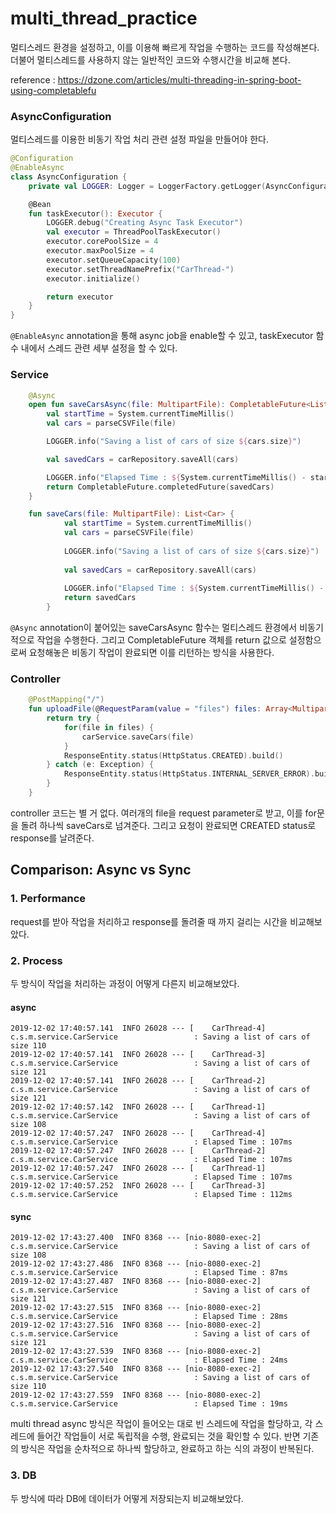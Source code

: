 # multi_thread_practice

멀티스레드 환경을 설정하고, 이를 이용해 빠르게 작업을 수행하는 코드를 작성해본다. 더불어 멀티스레드를 사용하지 않는
일반적인 코드와 수행시간을 비교해 본다.

reference : https://dzone.com/articles/multi-threading-in-spring-boot-using-completablefu

### AsyncConfiguration
멀티스레드를 이용한 비동기 작업 처리 관련 설정 파일을 만들어야 한다.
```kotlin
@Configuration
@EnableAsync
class AsyncConfiguration {
    private val LOGGER: Logger = LoggerFactory.getLogger(AsyncConfiguration::class.java)

    @Bean
    fun taskExecutor(): Executor {
        LOGGER.debug("Creating Async Task Executor")
        val executor = ThreadPoolTaskExecutor()
        executor.corePoolSize = 4
        executor.maxPoolSize = 4
        executor.setQueueCapacity(100)
        executor.setThreadNamePrefix("CarThread-")
        executor.initialize()

        return executor
    }
}
```

`@EnableAsync` annotation을 통해 async job을 enable할 수 있고, taskExecutor 함수 내에서
스레드 관련 세부 설정을 할 수 있다.

### Service
```kotlin
    @Async
    open fun saveCarsAsync(file: MultipartFile): CompletableFuture<List<Car>> {
        val startTime = System.currentTimeMillis()
        val cars = parseCSVFile(file)

        LOGGER.info("Saving a list of cars of size ${cars.size}")

        val savedCars = carRepository.saveAll(cars)

        LOGGER.info("Elapsed Time : ${System.currentTimeMillis() - startTime}ms")
        return CompletableFuture.completedFuture(savedCars)
    }

    fun saveCars(file: MultipartFile): List<Car> {
            val startTime = System.currentTimeMillis()
            val cars = parseCSVFile(file)
    
            LOGGER.info("Saving a list of cars of size ${cars.size}")
    
            val savedCars = carRepository.saveAll(cars)
    
            LOGGER.info("Elapsed Time : ${System.currentTimeMillis() - startTime}ms")
            return savedCars
        }
```

`@Async` annotation이 붙어있는 saveCarsAsync 함수는 멀티스레드 환경에서 비동기적으로 작업을 수행한다.
그리고 CompletableFuture 객체를 return 값으로 설정함으로써 요청해놓은 비동기 작업이 완료되면 이를 리턴하는 방식을 사용한다.

### Controller
```kotlin
    @PostMapping("/")
    fun uploadFile(@RequestParam(value = "files") files: Array<MultipartFile>): ResponseEntity<Unit> {
        return try {
            for(file in files) {
                carService.saveCars(file)
            }
            ResponseEntity.status(HttpStatus.CREATED).build()
        } catch (e: Exception) {
            ResponseEntity.status(HttpStatus.INTERNAL_SERVER_ERROR).build()
        }
    }
```

controller 코드는 별 거 없다. 여러개의 file을 request parameter로 받고, 이를 for문을 돌려
하나씩 saveCars로 넘겨준다. 그리고 요청이 완료되면 CREATED status로 response를 날려준다.


## Comparison: Async vs Sync 
### 1. Performance
request를 받아 작업을 처리하고 response를 돌려줄 때 까지 걸리는 시간을 비교해보았다.

### 2. Process
두 방식이 작업을 처리하는 과정이 어떻게 다른지 비교해보았다.
#### async
```
2019-12-02 17:40:57.141  INFO 26028 --- [    CarThread-4] c.s.m.service.CarService                 : Saving a list of cars of size 110
2019-12-02 17:40:57.141  INFO 26028 --- [    CarThread-3] c.s.m.service.CarService                 : Saving a list of cars of size 121
2019-12-02 17:40:57.141  INFO 26028 --- [    CarThread-2] c.s.m.service.CarService                 : Saving a list of cars of size 121
2019-12-02 17:40:57.142  INFO 26028 --- [    CarThread-1] c.s.m.service.CarService                 : Saving a list of cars of size 108
2019-12-02 17:40:57.247  INFO 26028 --- [    CarThread-4] c.s.m.service.CarService                 : Elapsed Time : 107ms
2019-12-02 17:40:57.247  INFO 26028 --- [    CarThread-2] c.s.m.service.CarService                 : Elapsed Time : 107ms
2019-12-02 17:40:57.247  INFO 26028 --- [    CarThread-1] c.s.m.service.CarService                 : Elapsed Time : 107ms
2019-12-02 17:40:57.252  INFO 26028 --- [    CarThread-3] c.s.m.service.CarService                 : Elapsed Time : 112ms
```
#### sync
```
2019-12-02 17:43:27.400  INFO 8368 --- [nio-8080-exec-2] c.s.m.service.CarService                 : Saving a list of cars of size 108
2019-12-02 17:43:27.486  INFO 8368 --- [nio-8080-exec-2] c.s.m.service.CarService                 : Elapsed Time : 87ms
2019-12-02 17:43:27.487  INFO 8368 --- [nio-8080-exec-2] c.s.m.service.CarService                 : Saving a list of cars of size 121
2019-12-02 17:43:27.515  INFO 8368 --- [nio-8080-exec-2] c.s.m.service.CarService                 : Elapsed Time : 28ms
2019-12-02 17:43:27.516  INFO 8368 --- [nio-8080-exec-2] c.s.m.service.CarService                 : Saving a list of cars of size 121
2019-12-02 17:43:27.539  INFO 8368 --- [nio-8080-exec-2] c.s.m.service.CarService                 : Elapsed Time : 24ms
2019-12-02 17:43:27.540  INFO 8368 --- [nio-8080-exec-2] c.s.m.service.CarService                 : Saving a list of cars of size 110
2019-12-02 17:43:27.559  INFO 8368 --- [nio-8080-exec-2] c.s.m.service.CarService                 : Elapsed Time : 19ms
```

multi thread async 방식은 작업이 들어오는 대로 빈 스레드에 작업을 할당하고, 각 스레드에 들어간 작업들이 서로 독립적을 수행, 완료되는 것을 확인할 수 있다.
반면 기존의 방식은 작업을 순차적으로 하나씩 할당하고, 완료하고 하는 식의 과정이 반복된다.

### 3. DB
두 방식에 따라 DB에 데이터가 어떻게 저장되는지 비교해보았다. 
